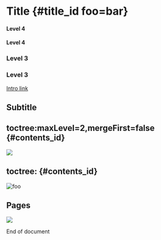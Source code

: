 Title     {#title_id foo=bar}
=====

#### Level 4

#### Level 4

### Level 3

### Level 3

[Intro link](introduction.md)

Subtitle
--------

## toctree:maxLevel=2,mergeFirst=false {#contents_id} ##

![](toctree:maxLevel=2,mergeFirst=false)

## toctree: {#contents_id} ##

![foo](toctree: "bar")

## Pages

![](toctree:maxlevel=0,mergefirst=false)

End of document
